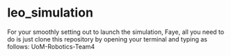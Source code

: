 # leo_simulation

For your smoothly setting out to launch the simulation, Faye, all you need to do is just clone this repository by opening your terminal and typing as follows:
UoM-Robotics-Team4
